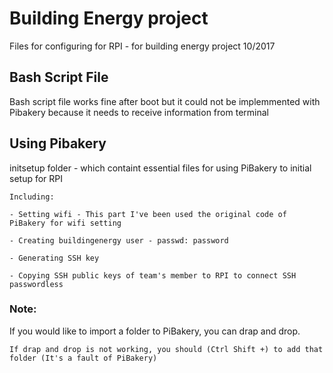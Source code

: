 # Building Energy project

Files for configuring for RPI - for building energy project
10/2017

## Bash Script File	
Bash script file works fine after boot but it could not be implemmented with Pibakery because it needs to receive information from terminal
	
## Using Pibakery	
initsetup folder - which containt essential files for using PiBakery to initial setup for RPI 
	
	Including:
	
	- Setting wifi - This part I've been used the original code of PiBakery for wifi setting  
	
	- Creating buildingenergy user - passwd: password 
	
	- Generating SSH key
	
	- Copying SSH public keys of team's member to RPI to connect SSH passwordless
	
	
### Note: 
	
If you would like to import a folder to PiBakery, you can drap and drop. 
	
	If drap and drop is not working, you should (Ctrl Shift +) to add that folder (It's a fault of PiBakery)
	
	
